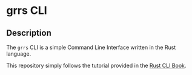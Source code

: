 # grrs CLI

## Description

The `grrs` CLI is a simple Command Line Interface written in the Rust language. 

This repository simply follows the tutorial provided in the [Rust CLI Book](https://rust-cli.github.io/book/index.html).
